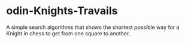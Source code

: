 # odin-Knights-Travails
A simple search algorithms that shows the shortest possible way for a Knight in chess to get from one square to another.
